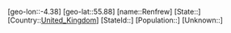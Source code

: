 ﻿---
location: [55.88,-4.38]
type: City
tags:
- geo/City


SpocWebEntityId: 33709
isDeleted: false
confidential: public

---
[geo-lon::-4.38]
[geo-lat::55.88]
[name::Renfrew]
[State::]
[Country::[United_Kingdom](geo/Continent/Europe/United_Kingdom.md)]
[StateId::]
[Population::]
[Unknown::]

